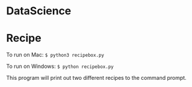# DataScience
# Recipe

To run on Mac:
`$ python3 recipebox.py`

To run on Windows:
`$ python recipebox.py`

This program will print out two different recipes to the command prompt.

